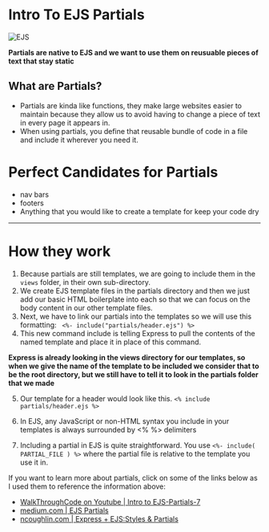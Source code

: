 # Intro To EJS Partials
![EJS](https://miro.medium.com/max/3920/1*5xR5P6dzu4LpyMaR2QMphA.jpeg)

**Partials are native to EJS and we want to use them on reusuable pieces of text that stay static**

## What are Partials?
* Partials are kinda like functions, they make large websites easier to maintain because they allow us to avoid having to change a piece of text in every page it appears in. 
* When using partials, you define that reusable bundle of code in a file and include it wherever you need it.

# Perfect Candidates for Partials
* nav bars
* footers
* Anything that you would like to create a template for keep your code dry

---------

# How they work

1. Because partials are still templates, we are going to include them in the `views` folder, in their own sub-directory.
2. We create EJS template files in the partials directory and then we just add our basic HTML boilerplate into each so that we can focus on the body content in our other template files.
3. Next, we have to link our partials into the templates so we will use this formatting:
` <%- include("partials/header.ejs") %>`
4. This new command include is telling Express to pull the contents of the named template and place it in place of this command.

**Express is already looking in the views directory for our templates, so when we give the name of the template to be included we consider that to be the root directory, but we still have to tell it to look in the partials folder that we made**

5. Our template for a header would look like this.
`<% include partials/header.ejs %>`

6. In EJS, any JavaScript or non-HTML syntax you include in your templates is always surrounded by <% %> delimiters
7. Including a partial in EJS is quite straightforward. You use `<%- include( PARTIAL_FILE ) %>` where the partial file is relative to the template you use it in.

If you want to learn more about partials, click on some of the links below as I used them to reference the information above:

* [WalkThroughCode on Youtube | Intro to EJS-Partials-7](https://www.youtube.com/watch?v=3_xEEH4fTEk&t=0s&index=7&list=PL7sCSgsRZ-slYARh3YJIqPGZqtGVqZRGt)
* [medium.com | EJS Partials](https://medium.com/@henslejoseph/ejs-partials-f6f102cb7433)
* [ncoughlin.com | Express + EJS:Styles & Partials](https://ncoughlin.com/posts/express-ejs-styles-and-partials/)

